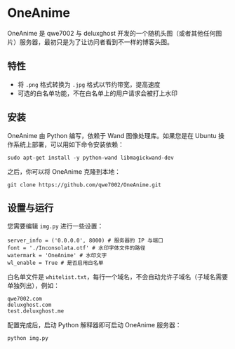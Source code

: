 # OneAnime

OneAnime 是 qwe7002 与 deluxghost 开发的一个随机头图（或者其他任何图片）服务器，最初只是为了让访问者看到不一样的博客头图。

## 特性

* 将 `.png` 格式转换为 `.jpg` 格式以节约带宽，提高速度
* 可选的白名单功能，不在白名单上的用户请求会被打上水印

## 安装

OneAnime 由 Python 编写，依赖于 Wand 图像处理库。如果您是在 Ubuntu 操作系统上部署，可以用如下命令安装依赖：

    sudo apt-get install -y python-wand libmagickwand-dev
    
之后，你可以将 OneAnime 克隆到本地：

    git clone https://github.com/qwe7002/OneAnime.git
    
## 设置与运行

您需要编辑 `img.py` 进行一些设置：

    server_info = ('0.0.0.0', 8000) # 服务器的 IP 与端口
    font = './Inconsolata.otf' # 水印字体文件的路径
    watermark = 'OneAnime' # 水印文字
    wl_enable = True # 是否启用白名单

白名单文件是 `whitelist.txt`，每行一个域名，不会自动允许子域名（子域名需要单独列出），例如：

    qwe7002.com
    deluxghost.com
    test.deluxghost.me

配置完成后，启动 Python 解释器即可启动 OneAnime 服务器：

    python img.py

